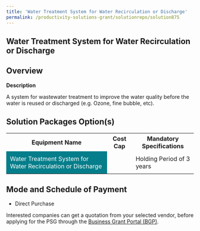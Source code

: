 ```yaml
---
title: 'Water Treatment System for Water Recirculation or Discharge'
permalink: /productivity-solutions-grant/solutionrepo/solution875
---
```


## Water Treatment System for Water Recirculation or Discharge

## Overview

**Description**

A system for wastewater treatment to improve the water quality before the water is reused or discharged (e.g. Ozone, fine bubble, etc). 

## Solution Packages Option(s)

<table>
<tr>
<th><b>Equipment Name</b></th>
<th><b>Cost Cap</b></th>
<th><b>Mandatory Specifications</b></th>
</tr>
<tr>
<td style='padding: 10px; background-color: #037E8A; color: #FFFFFF;'>Water Treatment System for Water Recirculation or Discharge</td>
<td style='padding: 10px;'> </td>
<td style='padding: 10px;'>Holding Period of 3 years</td>
</tr>
</table>

## Mode and Schedule of Payment

 - Direct Purchase

Interested companies can get a quotation from your selected vendor, before applying for the PSG through the <a href='https://www.businessgrants.gov.sg/' target='_blank' rel='noopener'>Business Grant Portal (BGP)</a>.

<script src="/jquery/resize-tables.js"></script>
